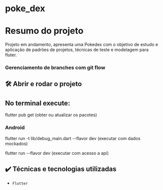 # poke_dex

# Resumo do projeto
Projeto em andamento, apresenta uma Pokedex com o objetivo de estudo e aplicação de padrões de projetos, técnicas de teste e modelagem para fluter.

### Gerenciamento de branches com git flow

## 🛠️ Abrir e rodar o projeto
<h2>No terminal execute:</h2>
<p>flutter pub get (obter ou atualizar os pacotes)</p>

<h3>Android</h3>
<p> flutter run -t lib/debug_main.dart --flavor dev (executar com dados mockados) </p>
<p> flutter run --flavor dev (executar com acesso a api)</p>

## ✔️ Técnicas e tecnologias utilizadas

- ``Flutter``